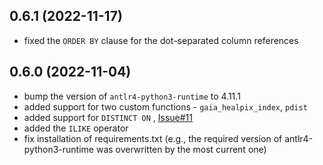 ## 0.6.1 (2022-11-17)

- fixed the `ORDER BY` clause for the dot-separated column references

## 0.6.0 (2022-11-04)

- bump the version of `antlr4-python3-runtime` to 4.11.1
- added support for two custom functions - `gaia_healpix_index`, `pdist`
- added support for `DISTINCT ON` , [Issue#11](https://github.com/aipescience/queryparser/issues/11)
- added the `ILIKE` operator 
- fix installation of requirements.txt (e.g., the required version of 
antlr4-python3-runtime was overwritten by the most current one)

